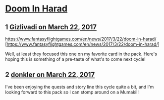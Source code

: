 # [Doom In Harad](https://community.fantasyflightgames.com/topic/245458-doom-in-harad/)

## 1 [Gizlivadi on March 22, 2017](https://community.fantasyflightgames.com/topic/245458-doom-in-harad/?do=findComment&comment=2698138)

https://www.fantasyflightgames.com/en/news/2017/3/22/doom-in-harad/ [https://www.fantasyflightgames.com/en/news/2017/3/22/doom-in-harad/]

Well, at least they focused this one on my favorite card in the pack. Here's hoping this is something of a pre-taste of what's to come next cycle!

## 2 [donkler on March 22, 2017](https://community.fantasyflightgames.com/topic/245458-doom-in-harad/?do=findComment&comment=2698573)

I've been enjoying the quests and story line this cycle quite a bit, and I'm looking forward to this pack so I can stomp around on a Mumakil! 

